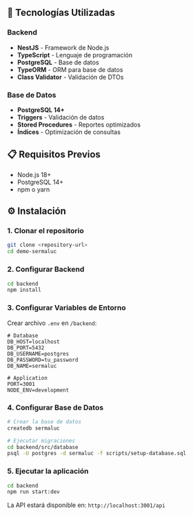 ## 🚀 Tecnologías Utilizadas

### Backend
- **NestJS** - Framework de Node.js
- **TypeScript** - Lenguaje de programación
- **PostgreSQL** - Base de datos
- **TypeORM** - ORM para base de datos
- **Class Validator** - Validación de DTOs

### Base de Datos
- **PostgreSQL 14+**
- **Triggers** - Validación de datos
- **Stored Procedures** - Reportes optimizados
- **Índices** - Optimización de consultas

## 📋 Requisitos Previos

- Node.js 18+ 
- PostgreSQL 14+
- npm o yarn

## ⚙️ Instalación

### 1. Clonar el repositorio

```bash
git clone <repository-url>
cd demo-sermaluc
```

### 2. Configurar Backend

```bash
cd backend
npm install
```

### 3. Configurar Variables de Entorno

Crear archivo `.env` en `/backend`:

```env
# Database
DB_HOST=localhost
DB_PORT=5432
DB_USERNAME=postgres
DB_PASSWORD=tu_password
DB_NAME=sermaluc

# Application
PORT=3001
NODE_ENV=development
```

### 4. Configurar Base de Datos

```bash
# Crear la base de datos
createdb sermaluc

# Ejecutar migraciones
cd backend/src/database
psql -U postgres -d sermaluc -f scripts/setup-database.sql
```

### 5. Ejecutar la aplicación

```bash
cd backend
npm run start:dev
```

La API estará disponible en: `http://localhost:3001/api`